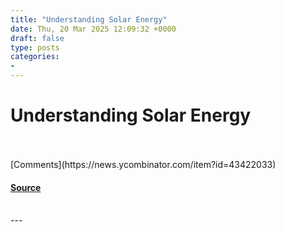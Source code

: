 ```yaml
---
title: "Understanding Solar Energy"
date: Thu, 20 Mar 2025 12:09:32 +0000
draft: false
type: posts
categories: 
- 
---
```

# Understanding Solar Energy

<br/>

<br/>
[Comments](https://news.ycombinator.com/item?id=43422033)

#### [Source](https://www.construction-physics.com/p/understanding-solar-energy)

<br/>
---
